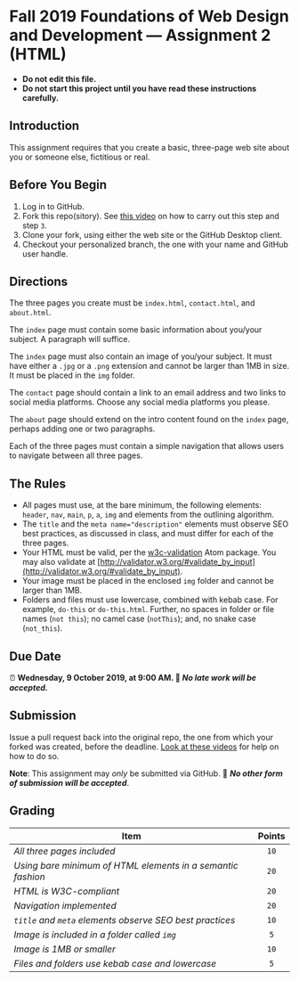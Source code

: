# Fall 2019 Foundations of Web Design and Development — Assignment 2 (HTML)

* **Do not edit this file.**  
* **Do not start this project until you have read these instructions carefully.**

## Introduction
This assignment requires that you create a basic, three-page web site about you or someone else, fictitious or real.

## Before You Begin
1. Log in to GitHub.
2. Fork this repo(sitory). See [this video](http://code-warrior.github.io/tutorials/git/github/forking-and-cloning-at-the-github-web-site/) on how to carry out this step and step `3`.
3. Clone your fork, using either the web site or the GitHub Desktop client.
4. Checkout your personalized branch, the one with your name and GitHub user handle.

## Directions
The three pages you create must be `index.html`, `contact.html`, and `about.html`.

The `index` page must contain some basic information about you/your subject. A paragraph will suffice.

The `index` page must also contain an image of you/your subject. It must have either a `.jpg` or a `.png` extension and cannot be larger than 1MB in size. It must be placed in the `img` folder.

The `contact` page should contain a link to an email address and two links to social media platforms. Choose any social media platforms you please.

The `about` page should extend on the intro content found on the `index` page, perhaps adding one or two paragraphs.

Each of the three pages must contain a simple navigation that allows users to navigate between all three pages.

## The Rules
* All pages must use, at the bare minimum, the following elements: `header`, `nav`, `main`, `p`, `a`, `img` and elements from the outlining algorithm.
* The `title` and the `meta name="description"` elements must observe SEO best practices, as discussed in class, and must differ for each of the three pages.
* Your HTML must be valid, per the [w3c-validation](https://atom.io/packages/w3c-validation) Atom package. You may also validate at [http://validator.w3.org/#validate_by_input](http://validator.w3.org/#validate_by_input).
* Your image must be placed in the enclosed `img` folder and cannot be larger than 1MB.
* Folders and files must use lowercase, combined with kebab case. For example, `do-this` or `do-this.html`. Further, no spaces in folder or file names (`not this`); no camel case (`notThis`); and, no snake case (`not_this`).

## Due Date
⏰ **Wednesday, 9 October 2019, at 9:00 AM. 🚫 _No late work will be accepted._**

## Submission
Issue a pull request back into the original repo, the one from which your forked was created, before the deadline. [Look at these videos](http://code-warrior.github.io/tutorials/git/github/) for help on how to do so.

**Note**: This assignment may *only* be submitted via GitHub. 🚫 **_No other form of submission will be accepted_**.

## Grading
| Item                                                        | Points |
|-------------------------------------------------------------|:------:|
| *All three pages included*                                  | `10`   |
| *Using bare minimum of HTML elements in a semantic fashion* | `20`   |
| *HTML is W3C-compliant*                                     | `20`   |
| *Navigation implemented*                                    | `20`   |
| *`title` and `meta` elements observe SEO best practices*    | `10`   |
| *Image is included in a folder called `img`*                | `5`    |
| *Image is 1MB or smaller*                                   | `10`   |
| *Files and folders use kebab case and lowercase*            | `5`    |
